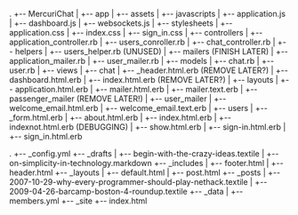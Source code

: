 .
+-- MercuriChat
|   +-- app
|   	+-- assets
|   		+-- javascripts
|   			+-- application.js
|   			+-- dashboard.js
|   			+-- websockets.js
|			+-- stylesheets
|   			+-- application.css
|   			+-- index.css
|   			+-- sign_in.css
|   	+-- controllers
|			+-- application_controller.rb
|			+-- users_conroller.rb
|			+-- chat_controller.rb
|   	+-- helpers
|			+-- users_helper.rb (UNUSED)
|   	+-- mailers (FINISH LATER)
|			+-- application_mailer.rb
|			+-- user_mailer.rb
|   	+-- models
|			+-- chat.rb
|			+-- user.rb
|   	+-- views
|   		+-- chat
|   			+-- _header.html.erb (REMOVE LATER?)
|   			+-- dashboard.html.erb
|   			+-- index.html.erb (REMOVE LATER?)
|   		+-- layouts
|   			+-- application.html.erb
|   			+-- mailer.html.erb
|   			+-- mailer.text.erb
|   		+-- passenger_mailer (REMOVE LATER!)
|   		+-- user_mailer
|   			+-- welcome_email.html.erb
|   			+-- welcome_email.text.erb
|   		+-- users
|   			+-- _form.html.erb
|   			+-- about.html.erb
|   			+-- index.html.erb
|   			+-- indexnot.html.erb (DEBUGGING)
|   			+-- show.html.erb
|   			+-- sign-in.html.erb
|   			+-- sign_in.html.erb

.
+-- _config.yml
+-- _drafts
|   +-- begin-with-the-crazy-ideas.textile
|   +-- on-simplicity-in-technology.markdown
+-- _includes
|   +-- footer.html
|   +-- header.html
+-- _layouts
|   +-- default.html
|   +-- post.html
+-- _posts
|   +-- 2007-10-29-why-every-programmer-should-play-nethack.textile
|   +-- 2009-04-26-barcamp-boston-4-roundup.textile
+-- _data
|   +-- members.yml
+-- _site
+-- index.html